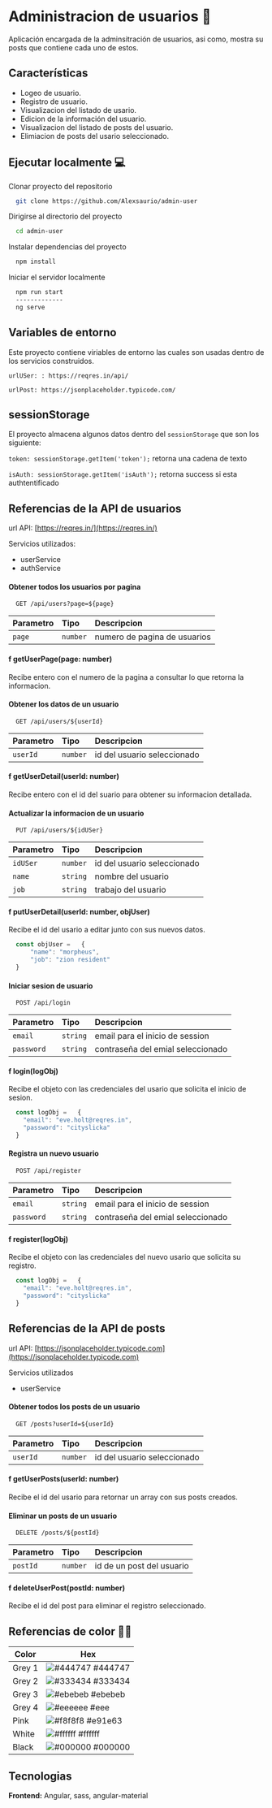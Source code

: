 
# Administracion de usuarios 📑

Aplicación encargada de la adminsitración de usuarios, asi como, mostra su posts que contiene cada uno de estos.


## Características

- Logeo de usuario.
- Registro de usuario.
- Visualizacion del listado de usario.
- Edicion de la información del usuario.
- Visualizacion del listado de posts del usuario.
- Elimiacion de posts del usario seleccionado.

  
## Ejecutar localmente 💻

Clonar proyecto del repositorio

```bash
  git clone https://github.com/Alexsaurio/admin-user
```

Dirigirse al directorio del proyecto

```bash
  cd admin-user
```

Instalar dependencias del proyecto

```bash
  npm install
```

Iniciar el servidor localmente

```bash
  npm run start
  -------------
  ng serve
```

  
## Variables de entorno

Este proyecto contiene viriables de entorno las cuales son usadas dentro de los servicios construidos.

`urlUSer: : https://reqres.in/api/`

`urlPost: https://jsonplaceholder.typicode.com/`


## sessionStorage

El proyecto almacena algunos datos dentro del `sessionStorage` que son los siguiente:

`token: sessionStorage.getItem('token');` retorna una cadena de texto

`isAuth: sessionStorage.getItem('isAuth');` retorna success si esta authtentificado

  
## Referencias de la API de usuarios

url API: [https://reqres.in/](https://reqres.in/)

Servicios utilizados:
- userService
- authService

#### Obtener todos los usuarios por pagina

```http
  GET /api/users?page=${page}
```

| Parametro | Tipo     | Descripcion                   |
| :-------- | :------- | :---------------------------- |
| `page`    | `number` | numero de pagina de usuarios  |


#### f getUserPage(page: number)

Recibe entero con el numero de la pagina a consultar lo que retorna la informacion.

#### Obtener los datos de un usuario

```http
  GET /api/users/${userId}
```

| Parametro | Tipo     | Descripcion                       |
| :-------- | :------- | :-------------------------------- |
| `userId`  | `number` | id del usuario seleccionado       | 


#### f getUserDetail(userId: number)

Recibe entero con el id del suario para obtener su informacion detallada.


#### Actualizar la informacion de un usuario

```http
  PUT /api/users/${idUSer}
```

| Parametro  | Tipo     | Descripcion                       |
| :--------- | :------- | :-------------------------------- |
| `idUSer`   | `number` | id del usuario seleccionado       | 
| `name`     | `string` | nombre del usuario                |
| `job`      | `string` | trabajo del usuario               |


#### f putUserDetail(userId: number, objUser)

Recibe el id del usario a editar junto con sus nuevos datos.

```javascript
  const objUser =   {
      "name": "morpheus",
      "job": "zion resident"
  }
```

#### Iniciar sesion de usuario

```http
  POST /api/login
```

| Parametro    | Tipo     | Descripcion                       |
| :----------- | :------- | :-------------------------------- |
| `email`      | `string` | email para el inicio de session   |
| `password`   | `string` | contraseña del emial seleccionado |


#### f login(logObj)

Recibe el objeto con las credenciales del usario que solicita el inicio de sesion.

```javascript
  const logObj =   {
    "email": "eve.holt@reqres.in",
    "password": "cityslicka"
  } 
```

#### Registra un nuevo usuario

```http
  POST /api/register
```

| Parametro    | Tipo     | Descripcion                       |
| :----------- | :------- | :-------------------------------- |
| `email`      | `string` | email para el inicio de session   |
| `password`   | `string` | contraseña del emial seleccionado |


#### f register(logObj)

Recibe el objeto con las credenciales del nuevo usario que solicita su registro.

```javascript
  const logObj =   {
    "email": "eve.holt@reqres.in",
    "password": "cityslicka"
  } 
```

## Referencias de la API de posts


url API: [https://jsonplaceholder.typicode.com](https://jsonplaceholder.typicode.com)

Servicios utilizados 
- userService

#### Obtener todos los posts de un usuario

```http
  GET /posts?userId=${userId}
```

| Parametro | Tipo     | Descripcion                   |
| :-------- | :------- | :---------------------------- |
| `userId`  | `number` | id del usuario seleccionado  |


#### f getUserPosts(userId: number)

Recibe el id del usario para retornar un array con sus posts creados.


#### Eliminar un posts de un usuario

```http
  DELETE /posts/${postId}
```

| Parametro | Tipo     | Descripcion                   |
| :-------- | :------- | :---------------------------- |
| `postId`  | `number` | id de un post del usuario     |


#### f deleteUserPost(postId: number)

Recibe el id del post para eliminar el registro seleccionado.

  ## Referencias de color 🤙🏼

| Color             | Hex                                                                |
| ----------------- | ------------------------------------------------------------------ |
| Grey 1 | ![#444747](https://via.placeholder.com/10/444747?text=+) #444747 |
| Grey 2 | ![#333434](https://via.placeholder.com/10/333434?text=+) #333434 |
| Grey 3 | ![#ebebeb](https://via.placeholder.com/10/#ebebeb?text=+) #ebebeb |
| Grey 4 | ![#eeeeee](https://via.placeholder.com/10/eeeeee?text=+) #eee |
| Pink | ![#f8f8f8](https://via.placeholder.com/10/e91e63?text=+) #e91e63 |
| White | ![#ffffff](https://via.placeholder.com/10/ffffff?text=+) #ffffff |
| Black | ![#000000](https://via.placeholder.com/10/000000?text=+) #000000 |


## Tecnologias

**Frontend:** Angular, sass, angular-material

